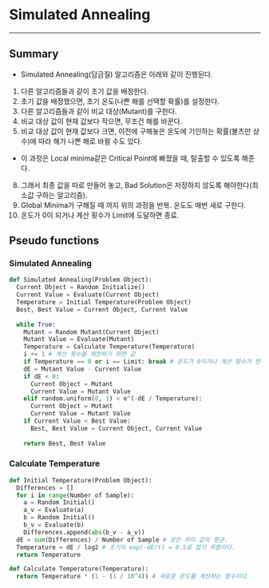 # Simulated Annealing
---
## Summary
- Simulated Annealing(담금질) 알고리즘은 아래와 같이 진행된다.
1. 다른 알고리즘들과 같이 초기 값을 배정한다.
2. 초기 값을 배정했으면, 초기 온도(나쁜 해를 선택할 확률)를 설정한다.
4. 다른 알고리즘들과 같이 비교 대상(Mutant)를 구한다.
5. 비교 대상 값이 현재 값보다 작으면, 무조건 해를 바꾼다.
6. 비교 대상 값이 현재 값보다 크면, 이전에 구해놓은 온도에 기인하는 확률(볼츠만 상수)에 따라 해가 나쁜 해로 바뀔 수도 있다.
  - 이 과정은 Local minima같은 Critical Point에 빠졌을 때, 탈출할 수 있도록 해준다.
8. 그래서 최종 값을 따로 만들어 놓고, Bad Solution은 저장하지 않도록 해야한다(최소값 구하는 알고리즘).
9. Global Minima가 구해질 때 까지 위의 과정을 반복. 온도도 매번 새로 구한다.
10. 온도가 0이 되거나 계산 횟수가 Limit에 도달하면 종료.

## Pseudo functions
### Simulated Annealing
```python
def Simulated Annealing(Problem Object):
  Current Object = Random Initialize()
  Current Value = Evaluate(Current Object)
  Temperature = Initial Temperature(Problem Object)
  Best, Best Value = Current Object, Current Value
  
  while True:
    Mutant = Random Mutant(Current Object)
    Mutant Value = Evaluate(Mutant)
    Temperature = Calculate Temperature(Temperature)
    i += 1 # 계산 횟수를 제한하기 위한 값
    if Temperature == 0 or i == Limit: break # 온도가 0이거나 계산 횟수가 한계에 도달하면 종료.
    dE = Mutant Value - Current Value
    if dE < 0:
      Current Object = Mutant
      Current Value = Mutant Value
    elif random.uniform(0, 1) < e^(-dE / Temperature):
      Current Object = Mutant
      Current Value = Mutant Value
    if Current Value < Best Value:
      Best, Best Value = Current Object, Current Value
    
    return Best, Best Value
```

### Calculate Temperature
```python
def Initial Temperature(Problem Object):
  Differences = []
  for i in range(Number of Sample):
    a = Random Initial()
    a_v = Evaluate(a)
    b = Random Initial()
    b_v = Evaluate(b)
    Differences.append(abs(b_v - a_v))
  dE = sum(Differences) / Number of Sample # 모든 차이 값의 평균.
  Temperature = dE / log2 # 초기의 exp(-dE/t) = 0.5로 잡기 위함이다.
  return Temperature
```

```python
def Calculate Temperature(Temperature):
  return Temperature * (1 - (1 / 10^4)) # 새로운 온도를 계산하는 함수이다.
```
